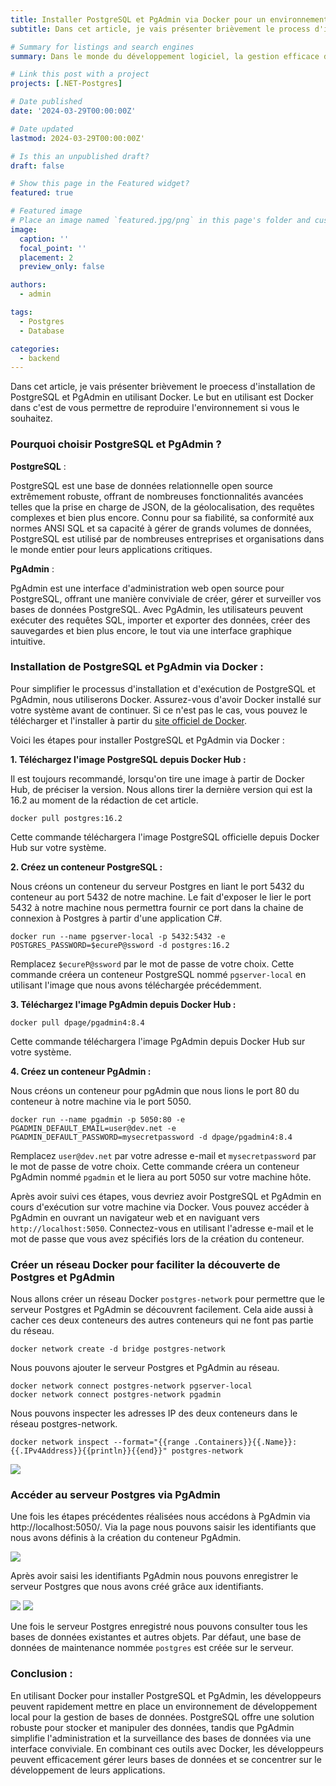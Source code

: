 ```yaml
---
title: Installer PostgreSQL et PgAdmin via Docker pour un environnement de développement local
subtitle: Dans cet article, je vais présenter brièvement le process d'installation de PostgreSQL et PgAdmin en utilisant Docker.

# Summary for listings and search engines
summary: Dans le monde du développement logiciel, la gestion efficace des bases de données est cruciale pour la réussite des projets. PostgreSQL, souvent abrégé en Postgres, est l'un des systèmes de gestion de bases de données relationnelles les plus puissants et les plus avancés disponibles aujourd'hui. Associé à PgAdmin, une interface graphique conviviale pour administrer les bases de données PostgreSQL, il devient encore plus accessible et pratique pour les développeurs.

# Link this post with a project
projects: [.NET-Postgres]

# Date published
date: '2024-03-29T00:00:00Z'

# Date updated
lastmod: 2024-03-29T00:00:00Z'

# Is this an unpublished draft?
draft: false

# Show this page in the Featured widget?
featured: true

# Featured image
# Place an image named `featured.jpg/png` in this page's folder and customize its options here.
image:
  caption: ''
  focal_point: ''
  placement: 2
  preview_only: false

authors:
  - admin

tags:
  - Postgres
  - Database

categories:
  - backend
---
```


Dans cet article, je vais présenter brièvement le proecess d'installation de PostgreSQL et PgAdmin en utilisant Docker. Le but en utilisant est Docker dans c'est de vous permettre de reproduire l'environnement si vous le souhaitez.

### Pourquoi choisir PostgreSQL et PgAdmin ?

**PostgreSQL** :

PostgreSQL est une base de données relationnelle open source extrêmement robuste, offrant de nombreuses fonctionnalités avancées telles que la prise en charge de JSON, de la géolocalisation, des requêtes complexes et bien plus encore. Connu pour sa fiabilité, sa conformité aux normes ANSI SQL et sa capacité à gérer de grands volumes de données, PostgreSQL est utilisé par de nombreuses entreprises et organisations dans le monde entier pour leurs applications critiques.

**PgAdmin** :

PgAdmin est une interface d'administration web open source pour PostgreSQL, offrant une manière conviviale de créer, gérer et surveiller vos bases de données PostgreSQL. Avec PgAdmin, les utilisateurs peuvent exécuter des requêtes SQL, importer et exporter des données, créer des sauvegardes et bien plus encore, le tout via une interface graphique intuitive.

### Installation de PostgreSQL et PgAdmin via Docker :

Pour simplifier le processus d'installation et d'exécution de PostgreSQL et PgAdmin, nous utiliserons Docker. Assurez-vous d'avoir Docker installé sur votre système avant de continuer. Si ce n'est pas le cas, vous pouvez le télécharger et l'installer à partir du [site officiel de Docker](https://www.docker.com/get-started).

Voici les étapes pour installer PostgreSQL et PgAdmin via Docker :

**1. Téléchargez l'image PostgreSQL depuis Docker Hub :**

Il est toujours recommandé, lorsqu'on tire une image à partir de Docker Hub, de préciser la version. Nous allons tirer la dernière version qui est la 16.2 au moment de la rédaction de cet article.

```
docker pull postgres:16.2
```

Cette commande téléchargera l'image PostgreSQL officielle depuis Docker Hub sur votre système.

**2. Créez un conteneur PostgreSQL :**

Nous créons un conteneur du serveur Postgres en liant le port 5432 du conteneur au port 5432 de notre machine. 
Le fait d'exposer le lier le port 5432 à notre machine nous permettra fournir ce port dans la chaine de connexion à Postgres à partir d'une application C#. 

```
docker run --name pgserver-local -p 5432:5432 -e POSTGRES_PASSWORD=$ecureP@ssword -d postgres:16.2
```

Remplacez `$ecureP@ssword` par le mot de passe de votre choix. Cette commande créera un conteneur PostgreSQL nommé `pgserver-local` en utilisant l'image que nous avons téléchargée précédemment.

**3. Téléchargez l'image PgAdmin depuis Docker Hub :**

```
docker pull dpage/pgadmin4:8.4
```

Cette commande téléchargera l'image PgAdmin depuis Docker Hub sur votre système.

**4. Créez un conteneur PgAdmin :**

Nous créons un conteneur pour pgAdmin que nous lions le port 80 du conteneur à notre machine via le port 5050.

```
docker run --name pgadmin -p 5050:80 -e PGADMIN_DEFAULT_EMAIL=user@dev.net -e PGADMIN_DEFAULT_PASSWORD=mysecretpassword -d dpage/pgadmin4:8.4
```

Remplacez `user@dev.net` par votre adresse e-mail et `mysecretpassword` par le mot de passe de votre choix. Cette commande créera un conteneur PgAdmin nommé `pgadmin` et le liera au port 5050 sur votre machine hôte.

Après avoir suivi ces étapes, vous devriez avoir PostgreSQL et PgAdmin en cours d'exécution sur votre machine via Docker. Vous pouvez accéder à PgAdmin en ouvrant un navigateur web et en naviguant vers `http://localhost:5050`. Connectez-vous en utilisant l'adresse e-mail et le mot de passe que vous avez spécifiés lors de la création du conteneur.

### Créer un réseau Docker pour faciliter la découverte de Postgres et PgAdmin

Nous allons créer un réseau Docker `postgres-network` pour permettre que le serveur Postgres et PgAdmin se découvrent facilement. Cela aide aussi à cacher ces deux conteneurs des autres conteneurs qui ne font pas partie du réseau. 

```
docker network create -d bridge postgres-network
```
Nous pouvons ajouter le serveur Postgres et PgAdmin au réseau.

```
docker network connect postgres-network pgserver-local
docker network connect postgres-network pgadmin
```

Nous pouvons inspecter les adresses IP des deux conteneurs dans le réseau postgres-network.

```
docker network inspect --format="{{range .Containers}}{{.Name}}: {{.IPv4Address}}{{println}}{{end}}" postgres-network
```
![](img/docker-network-ip.PNG)

### Accéder au serveur Postgres via PgAdmin

Une fois les étapes précédentes réalisées nous accédons à PgAdmin via http://localhost:5050/. Via la page nous pouvons saisir les identifiants que nous avons définis à la création du conteneur PgAdmin. 

![](img/pgAdmin.PNG)

Après avoir saisi les identifiants PgAdmin nous pouvons enregistrer le serveur Postgres que nous avons créé grâce aux identifiants. 

![](img/pgAdmin-register.PNG)
![](img/pgAdmin-register-auth.PNG)

Une fois le serveur Postgres enregistré nous pouvons consulter tous les bases de données existantes et autres objets. Par défaut, une base de données de maintenance nommée `postgres` est créée sur le serveur. 

### Conclusion :

En utilisant Docker pour installer PostgreSQL et PgAdmin, les développeurs peuvent rapidement mettre en place un environnement de développement local pour la gestion de bases de données. PostgreSQL offre une solution robuste pour stocker et manipuler des données, tandis que PgAdmin simplifie l'administration et la surveillance des bases de données via une interface conviviale. En combinant ces outils avec Docker, les développeurs peuvent efficacement gérer leurs bases de données et se concentrer sur le développement de leurs applications.